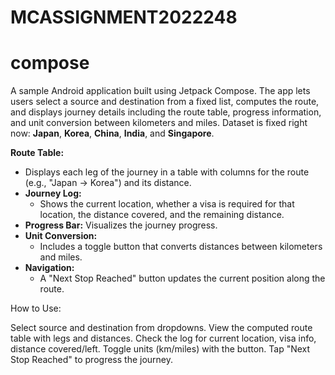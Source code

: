 # MCASSIGNMENT2022248

# compose
A sample Android application built using Jetpack Compose. 
The app lets users select a source and destination from a fixed list, computes the route, and displays journey details including the route table, 
progress information, and unit conversion between kilometers and miles.
Dataset is fixed right now:  **Japan**, **Korea**, **China**, **India**, and **Singapore**.

**Route Table:** 
  - Displays each leg of the journey in a table with columns for the route (e.g., "Japan → Korea") and its distance.
- **Journey Log:** 
  - Shows the current location, whether a visa is required for that location, the distance covered, and the remaining distance.
- **Progress Bar:** Visualizes the journey progress.
- **Unit Conversion:** 
  - Includes a toggle button that converts distances between kilometers and miles.
- **Navigation:** 
  - A "Next Stop Reached" button updates the current position along the route.

How to Use:

Select source and destination from dropdowns.
View the computed route table with legs and distances.
Check the log for current location, visa info, distance covered/left.
Toggle units (km/miles) with the button.
Tap "Next Stop Reached" to progress the journey.







